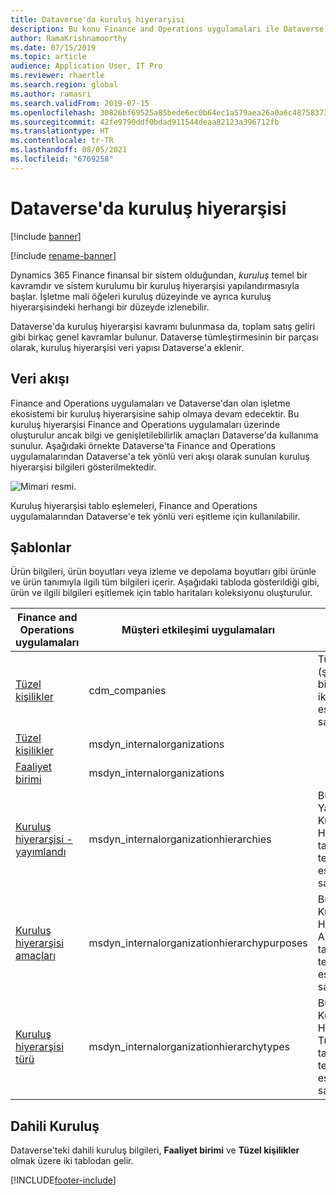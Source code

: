 ```yaml
---
title: Dataverse'da kuruluş hiyerarşisi
description: Bu konu Finance and Operations uygulamaları ile Dataverse arasında kuruluş verileri tümleştirmesini açıklar.
author: RamaKrishnamoorthy
ms.date: 07/15/2019
ms.topic: article
audience: Application User, IT Pro
ms.reviewer: rhaertle
ms.search.region: global
ms.author: ramasri
ms.search.validFrom: 2019-07-15
ms.openlocfilehash: 30826bf69525a85bede6ec0b64ec1a579aea26a0a6c487583739ad3fcb787a28
ms.sourcegitcommit: 42fe9790ddf0bdad911544deaa82123a396712fb
ms.translationtype: HT
ms.contentlocale: tr-TR
ms.lasthandoff: 08/05/2021
ms.locfileid: "6769258"
---
```

# <a name="organization-hierarchy-in-dataverse"></a>Dataverse'da kuruluş hiyerarşisi

[!include [banner](../../includes/banner.md)]

[!include [rename-banner](~/includes/cc-data-platform-banner.md)]

Dynamics 365 Finance finansal bir sistem olduğundan, *kuruluş* temel bir kavramdır ve sistem kurulumu bir kuruluş hiyerarşisi yapılandırmasıyla başlar. İşletme mali öğeleri kuruluş düzeyinde ve ayrıca kuruluş hiyerarşisindeki herhangi bir düzeyde izlenebilir.

Dataverse'da kuruluş hiyerarşisi kavramı bulunmasa da, toplam satış geliri gibi birkaç genel kavramlar bulunur. Dataverse tümleştirmesinin bir parçası olarak, kuruluş hiyerarşisi veri yapısı Dataverse'a eklenir.

## <a name="data-flow"></a>Veri akışı

Finance and Operations uygulamaları ve Dataverse'dan olan işletme ekosistemi bir kuruluş hiyerarşisine sahip olmaya devam edecektir. Bu kuruluş hiyerarşisi Finance and Operations uygulamaları üzerinde oluşturulur ancak bilgi ve genişletilebilirlik amaçları Dataverse'da kullanıma sunulur. Aşağıdaki örnekte Dataverse'ta Finance and Operations uygulamalarından Dataverse'a tek yönlü veri akışı olarak sunulan kuruluş hiyerarşisi bilgileri gösterilmektedir.

![Mimari resmi.](media/dual-write-data-flow.png)

Kuruluş hiyerarşisi tablo eşlemeleri, Finance and Operations uygulamalarından Dataverse'e tek yönlü veri eşitleme için kullanılabilir.

## <a name="templates"></a>Şablonlar

Ürün bilgileri, ürün boyutları veya izleme ve depolama boyutları gibi ürünle ve ürün tanımıyla ilgili tüm bilgileri içerir. Aşağıdaki tabloda gösterildiği gibi, ürün ve ilgili bilgileri eşitlemek için tablo haritaları koleksiyonu oluşturulur.

Finance and Operations uygulamaları | Müşteri etkileşimi uygulamaları     | Tanım
-----------------------|--------------------------------|---
[Tüzel kişilikler](mapping-reference.md#102) | cdm_companies | Tüzel kişilik (şirket) bilgilerinin iki yönlü eşitlemesini sağlar.
[Tüzel kişilikler](mapping-reference.md#142) | msdyn_internalorganizations |
[Faaliyet birimi](mapping-reference.md#143) | msdyn_internalorganizations |
[Kuruluş hiyerarşisi - yayımlandı](mapping-reference.md#139) | msdyn_internalorganizationhierarchies | Bu şablon, Yayımlanan Kuruluş Hiyerarşisi tablosunun tek yönlü eşitlemesini sağlar.
[Kuruluş hiyerarşisi amaçları](mapping-reference.md#140) | msdyn_internalorganizationhierarchypurposes | Bu şablon, Kuruluş Hiyerarşisi Amacı tablosunun tek yönlü eşitlemesini sağlar.
[Kuruluş hiyerarşisi türü](mapping-reference.md#141) | msdyn_internalorganizationhierarchytypes | Bu şablon, Kuruluş Hiyerarşisi Türü tablosunun tek yönlü eşitlemesini sağlar.

## <a name="internal-organization"></a>Dahili Kuruluş

Dataverse'teki dahili kuruluş bilgileri, **Faaliyet birimi** ve **Tüzel kişilikler** olmak üzere iki tablodan gelir.

[!INCLUDE[footer-include](../../../../includes/footer-banner.md)]
